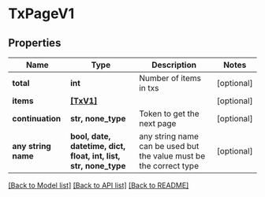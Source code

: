 # TxPageV1


## Properties
Name | Type | Description | Notes
------------ | ------------- | ------------- | -------------
**total** | **int** | Number of items in txs | [optional] 
**items** | [**[TxV1]**](TxV1.md) |  | [optional] 
**continuation** | **str, none_type** | Token to get the next page | [optional] 
**any string name** | **bool, date, datetime, dict, float, int, list, str, none_type** | any string name can be used but the value must be the correct type | [optional]

[[Back to Model list]](../README.md#documentation-for-models) [[Back to API list]](../README.md#documentation-for-api-endpoints) [[Back to README]](../README.md)


